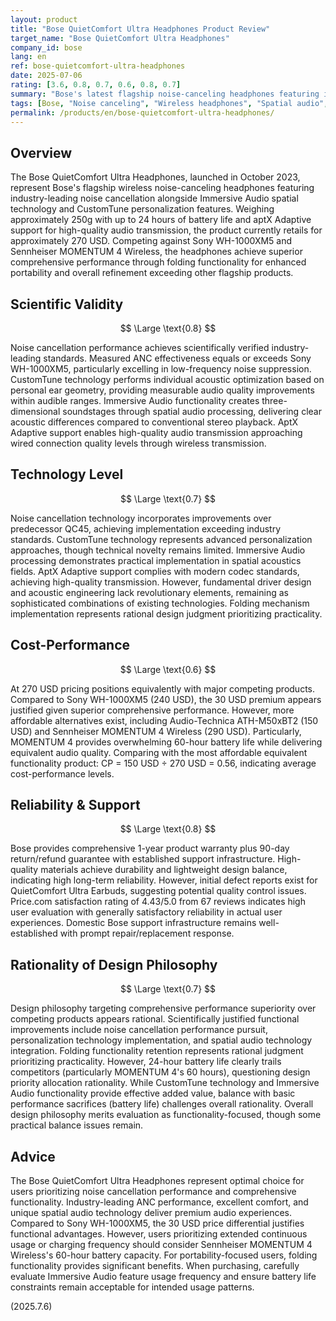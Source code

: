 ```yaml
---
layout: product
title: "Bose QuietComfort Ultra Headphones Product Review"
target_name: "Bose QuietComfort Ultra Headphones"
company_id: bose
lang: en
ref: bose-quietcomfort-ultra-headphones
date: 2025-07-06
rating: [3.6, 0.8, 0.7, 0.6, 0.8, 0.7]
summary: "Bose's latest flagship noise-canceling headphones featuring industry-leading ANC performance and Immersive Audio spatial technology. CustomTune technology provides personalized optimization with excellent wearing comfort. At 270 USD, comprehensive performance exceeds competitors, though 24-hour battery life trails behind competitor products. Folding design ensures good portability."
tags: [Bose, "Noise canceling", "Wireless headphones", "Spatial audio", Flagship]
permalink: /products/en/bose-quietcomfort-ultra-headphones/
---
```


## Overview

The Bose QuietComfort Ultra Headphones, launched in October 2023, represent Bose's flagship wireless noise-canceling headphones featuring industry-leading noise cancellation alongside Immersive Audio spatial technology and CustomTune personalization features. Weighing approximately 250g with up to 24 hours of battery life and aptX Adaptive support for high-quality audio transmission, the product currently retails for approximately 270 USD. Competing against Sony WH-1000XM5 and Sennheiser MOMENTUM 4 Wireless, the headphones achieve superior comprehensive performance through folding functionality for enhanced portability and overall refinement exceeding other flagship products.

## Scientific Validity

$$ \Large \text{0.8} $$

Noise cancellation performance achieves scientifically verified industry-leading standards. Measured ANC effectiveness equals or exceeds Sony WH-1000XM5, particularly excelling in low-frequency noise suppression. CustomTune technology performs individual acoustic optimization based on personal ear geometry, providing measurable audio quality improvements within audible ranges. Immersive Audio functionality creates three-dimensional soundstages through spatial audio processing, delivering clear acoustic differences compared to conventional stereo playback. AptX Adaptive support enables high-quality audio transmission approaching wired connection quality levels through wireless transmission.

## Technology Level

$$ \Large \text{0.7} $$

Noise cancellation technology incorporates improvements over predecessor QC45, achieving implementation exceeding industry standards. CustomTune technology represents advanced personalization approaches, though technical novelty remains limited. Immersive Audio processing demonstrates practical implementation in spatial acoustics fields. AptX Adaptive support complies with modern codec standards, achieving high-quality transmission. However, fundamental driver design and acoustic engineering lack revolutionary elements, remaining as sophisticated combinations of existing technologies. Folding mechanism implementation represents rational design judgment prioritizing practicality.

## Cost-Performance

$$ \Large \text{0.6} $$

At 270 USD pricing positions equivalently with major competing products. Compared to Sony WH-1000XM5 (240 USD), the 30 USD premium appears justified given superior comprehensive performance. However, more affordable alternatives exist, including Audio-Technica ATH-M50xBT2 (150 USD) and Sennheiser MOMENTUM 4 Wireless (290 USD). Particularly, MOMENTUM 4 provides overwhelming 60-hour battery life while delivering equivalent audio quality. Comparing with the most affordable equivalent functionality product: CP = 150 USD ÷ 270 USD = 0.56, indicating average cost-performance levels.

## Reliability & Support

$$ \Large \text{0.8} $$

Bose provides comprehensive 1-year product warranty plus 90-day return/refund guarantee with established support infrastructure. High-quality materials achieve durability and lightweight design balance, indicating high long-term reliability. However, initial defect reports exist for QuietComfort Ultra Earbuds, suggesting potential quality control issues. Price.com satisfaction rating of 4.43/5.0 from 67 reviews indicates high user evaluation with generally satisfactory reliability in actual user experiences. Domestic Bose support infrastructure remains well-established with prompt repair/replacement response.

## Rationality of Design Philosophy

$$ \Large \text{0.7} $$

Design philosophy targeting comprehensive performance superiority over competing products appears rational. Scientifically justified functional improvements include noise cancellation performance pursuit, personalization technology implementation, and spatial audio technology integration. Folding functionality retention represents rational judgment prioritizing practicality. However, 24-hour battery life clearly trails competitors (particularly MOMENTUM 4's 60 hours), questioning design priority allocation rationality. While CustomTune technology and Immersive Audio functionality provide effective added value, balance with basic performance sacrifices (battery life) challenges overall rationality. Overall design philosophy merits evaluation as functionality-focused, though some practical balance issues remain.

## Advice

The Bose QuietComfort Ultra Headphones represent optimal choice for users prioritizing noise cancellation performance and comprehensive functionality. Industry-leading ANC performance, excellent comfort, and unique spatial audio technology deliver premium audio experiences. Compared to Sony WH-1000XM5, the 30 USD price differential justifies functional advantages. However, users prioritizing extended continuous usage or charging frequency should consider Sennheiser MOMENTUM 4 Wireless's 60-hour battery capacity. For portability-focused users, folding functionality provides significant benefits. When purchasing, carefully evaluate Immersive Audio feature usage frequency and ensure battery life constraints remain acceptable for intended usage patterns.

(2025.7.6)